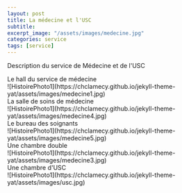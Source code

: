 ```yaml
---
layout: post
title: La médecine et l'USC
subtitle:
excerpt_image: "/assets/images/medecine.jpg"
categories: service
tags: [service]
---
```


Description du service de Médecine et de l'USC

<figcaption>Le hall du service de médecine</figcaption>
![HistoirePhoto1](https://chclamecy.github.io/jekyll-theme-yat/assets/images/medecine1.jpg)


<figcaption>La salle de soins de médecine</figcaption>
![HistoirePhoto1](https://chclamecy.github.io/jekyll-theme-yat/assets/images/medecine4.jpg)


<figcaption>Le bureau des soignants</figcaption>
![HistoirePhoto1](https://chclamecy.github.io/jekyll-theme-yat/assets/images/medecine5.jpg)


<figcaption>Une chambre double</figcaption>
![HistoirePhoto1](https://chclamecy.github.io/jekyll-theme-yat/assets/images/medecine3.jpg)


<figcaption>Une chambre d'USC</figcaption>
![HistoirePhoto1](https://chclamecy.github.io/jekyll-theme-yat/assets/images/usc.jpg)
